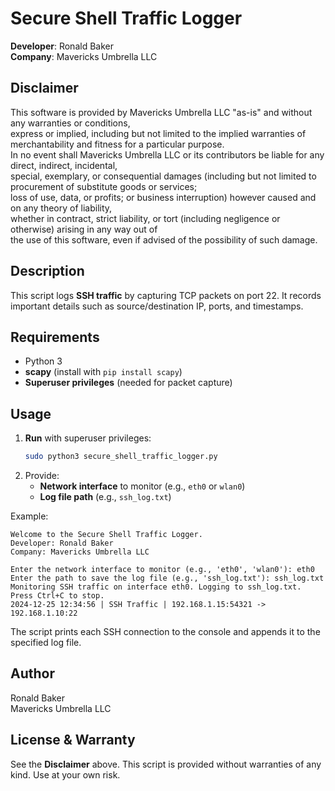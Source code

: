 # Secure Shell Traffic Logger

**Developer**: Ronald Baker  
**Company**: Mavericks Umbrella LLC  

## Disclaimer

This software is provided by Mavericks Umbrella LLC "as-is" and without any warranties or conditions,  
express or implied, including but not limited to the implied warranties of merchantability and fitness for a particular purpose.  
In no event shall Mavericks Umbrella LLC or its contributors be liable for any direct, indirect, incidental,  
special, exemplary, or consequential damages (including but not limited to procurement of substitute goods or services;  
loss of use, data, or profits; or business interruption) however caused and on any theory of liability,  
whether in contract, strict liability, or tort (including negligence or otherwise) arising in any way out of  
the use of this software, even if advised of the possibility of such damage.

## Description

This script logs **SSH traffic** by capturing TCP packets on port 22. It records important details such as source/destination IP, ports, and timestamps.

## Requirements

- Python 3  
- **scapy** (install with `pip install scapy`)
- **Superuser privileges** (needed for packet capture)

## Usage

1. **Run** with superuser privileges:
   ```bash
   sudo python3 secure_shell_traffic_logger.py
   ```
2. Provide:
   - **Network interface** to monitor (e.g., `eth0` or `wlan0`)
   - **Log file path** (e.g., `ssh_log.txt`)

Example:
```
Welcome to the Secure Shell Traffic Logger.
Developer: Ronald Baker
Company: Mavericks Umbrella LLC

Enter the network interface to monitor (e.g., 'eth0', 'wlan0'): eth0
Enter the path to save the log file (e.g., 'ssh_log.txt'): ssh_log.txt
Monitoring SSH traffic on interface eth0. Logging to ssh_log.txt. Press Ctrl+C to stop.
2024-12-25 12:34:56 | SSH Traffic | 192.168.1.15:54321 -> 192.168.1.10:22
```

The script prints each SSH connection to the console and appends it to the specified log file.

## Author

Ronald Baker  
Mavericks Umbrella LLC

## License & Warranty

See the **Disclaimer** above. This script is provided without warranties of any kind. Use at your own risk.
```